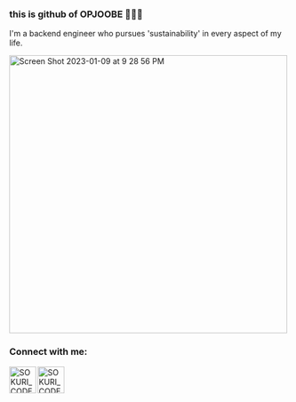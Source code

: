 ### this is github of OPJOOBE 💁🏻‍♂️

I'm a backend engineer who pursues 'sustainability' in every aspect of my life.</br>

<!--
**opjoobe/opjoobe** is a ✨ _special_ ✨ repository because its `README.md` (this file) appears on your GitHub profile.

Here are some ideas to get you started:

- 🔭 I’m currently working on ...
- 🌱 I’m currently learning ...
- 👯 I’m looking to collaborate on ...
- 🤔 I’m looking for help with ...
- 💬 Ask me about ...
- 📫 How to reach me: ...
- 😄 Pronouns: ...
- ⚡ Fun fact: ...
-->

<!-- ![Anurag's GitHub stats](https://github-readme-stats.vercel.app/api?username=opjoobe&show_icons=true&theme=greywhite) -->

<!-- [![Top Langs](https://github-readme-stats.vercel.app/api/top-langs/?username=opjoobe&layout=compact)](https://github.com/anuraghazra/github-readme-stats) -->


<!--![opjoobe progr]([https://user-images.githubusercontent.com/102501872/208305418-6e5cb084-ad6c-400e-8e7c-be5169a47740.jpg](https://user-images.githubusercontent.com/102501872/211308189-fb7c1634-8f5f-49e8-af8b-77f8a4c15727.png))-->


<img width="500" alt="Screen Shot 2023-01-09 at 9 28 56 PM" src="https://user-images.githubusercontent.com/102501872/211308471-753ccd0f-a626-4d58-8b1f-9174c5a72aa7.png">


<!-- [![Solved.ac Profile](http://mazassumnida.wtf/api/v2/generate_badge?boj=opjoobe)](https://solved.ac/opjoobe/) -->


### Connect with me:

<!-- [<img align="left" alt="SOKURI_CODE | velog" width="48px" src="https://img.icons8.com/color/48/000000/blog.png" />][website] -->
<!-- [<img align="left" alt="SOKURI_CODE | YouTube" width="48px" src="https://img.icons8.com/color/48/000000/youtube-play.png" />][youtube] -->
<!-- [<img align="left" alt="SOKURI_CODE | Twitter" width="48px" src="https://img.icons8.com/color/48/000000/twitter-squared.png" />][twitter] -->
[<img align="left" alt="SOKURI_CODE | LinkedIn" width="48px" src="https://img.icons8.com/color/48/000000/linkedin.png" />][linkedin] 
[<img align="left" alt="SOKURI_CODE | Instagram" width="48px" src="https://img.icons8.com/color/48/000000/instagram-new--v2.png" />][instagram]

[website]: https://velog.io/@imysh578
[twitter]: https://twitter.com/
[youtube]: https://youtube.com/
[linkedin]: https://linkedin.com/in/joobe24/
[instagram]: https://instagram.com/joobe24
